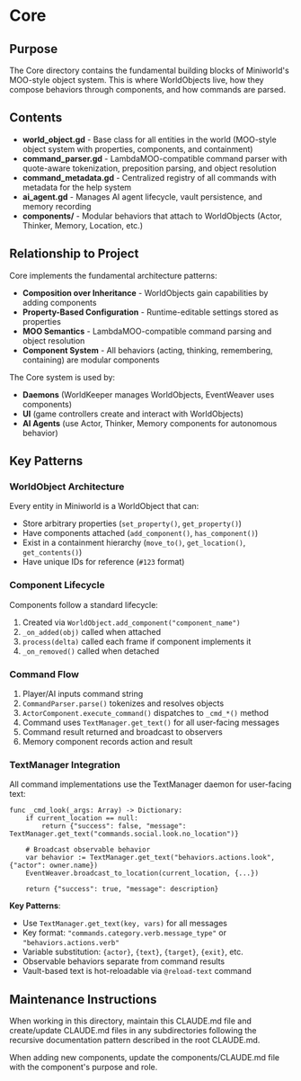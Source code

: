 # Core

## Purpose
The Core directory contains the fundamental building blocks of Miniworld's MOO-style object system. This is where WorldObjects live, how they compose behaviors through components, and how commands are parsed.

## Contents
- **world_object.gd** - Base class for all entities in the world (MOO-style object system with properties, components, and containment)
- **command_parser.gd** - LambdaMOO-compatible command parser with quote-aware tokenization, preposition parsing, and object resolution
- **command_metadata.gd** - Centralized registry of all commands with metadata for the help system
- **ai_agent.gd** - Manages AI agent lifecycle, vault persistence, and memory recording
- **components/** - Modular behaviors that attach to WorldObjects (Actor, Thinker, Memory, Location, etc.)

## Relationship to Project
Core implements the fundamental architecture patterns:
- **Composition over Inheritance** - WorldObjects gain capabilities by adding components
- **Property-Based Configuration** - Runtime-editable settings stored as properties
- **MOO Semantics** - LambdaMOO-compatible command parsing and object resolution
- **Component System** - All behaviors (acting, thinking, remembering, containing) are modular components

The Core system is used by:
- **Daemons** (WorldKeeper manages WorldObjects, EventWeaver uses components)
- **UI** (game controllers create and interact with WorldObjects)
- **AI Agents** (use Actor, Thinker, Memory components for autonomous behavior)

## Key Patterns

### WorldObject Architecture
Every entity in Miniworld is a WorldObject that can:
- Store arbitrary properties (`set_property()`, `get_property()`)
- Have components attached (`add_component()`, `has_component()`)
- Exist in a containment hierarchy (`move_to()`, `get_location()`, `get_contents()`)
- Have unique IDs for reference (`#123` format)

### Component Lifecycle
Components follow a standard lifecycle:
1. Created via `WorldObject.add_component("component_name")`
2. `_on_added(obj)` called when attached
3. `process(delta)` called each frame if component implements it
4. `_on_removed()` called when detached

### Command Flow
1. Player/AI inputs command string
2. `CommandParser.parse()` tokenizes and resolves objects
3. `ActorComponent.execute_command()` dispatches to `_cmd_*()` method
4. Command uses `TextManager.get_text()` for all user-facing messages
5. Command result returned and broadcast to observers
6. Memory component records action and result

### TextManager Integration
All command implementations use the TextManager daemon for user-facing text:

```gdscript
func _cmd_look(_args: Array) -> Dictionary:
	if current_location == null:
		return {"success": false, "message": TextManager.get_text("commands.social.look.no_location")}

	# Broadcast observable behavior
	var behavior := TextManager.get_text("behaviors.actions.look", {"actor": owner.name})
	EventWeaver.broadcast_to_location(current_location, {...})

	return {"success": true, "message": description}
```

**Key Patterns**:
- Use `TextManager.get_text(key, vars)` for all messages
- Key format: `"commands.category.verb.message_type"` or `"behaviors.actions.verb"`
- Variable substitution: `{actor}`, `{text}`, `{target}`, `{exit}`, etc.
- Observable behaviors separate from command results
- Vault-based text is hot-reloadable via `@reload-text` command

## Maintenance Instructions
When working in this directory, maintain this CLAUDE.md file and create/update CLAUDE.md files in any subdirectories following the recursive documentation pattern described in the root CLAUDE.md.

When adding new components, update the components/CLAUDE.md file with the component's purpose and role.
